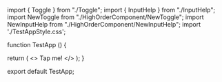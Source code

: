 import { Toggle } from "./Toggle";
import { InputHelp } from "./InputHelp";
import NewToggle from "./HighOrderComponent/NewToggle";
import NewInputHelp from "./HighOrderComponent/NewInputHelp";
import './TestAppStyle.css';


function TestApp () {

  return (
    <>
      <NewToggle>
        Tap me!
      </NewToggle>
      <NewInputHelp />
    </>
  );
}


export default TestApp;
